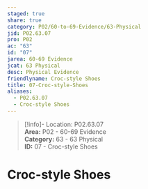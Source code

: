 ```yaml
---  
staged: true  
share: true  
category: P02/60-to-69-Evidence/63-Physical  
jid: P02.63.07  
pro: P02  
ac: "63"  
id: "07"  
jarea: 60-69 Evidence  
jcat: 63 Physical  
desc: Physical Evidence  
friendlyname: Croc-style Shoes  
title: 07-Croc-style-Shoes  
aliases:  
  - P02.63.07  
  - Croc-style Shoes  
---  
```

  
>[!info]- Location: P02.63.07  
>**Area:** P02 - 60-69 Evidence  
>**Category:** 63 - 63 Physical  
>**ID:** 07 - Croc-style Shoes  
  
# Croc-style Shoes
